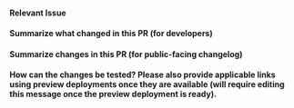 #### Relevant Issue

#### Summarize what changed in this PR (for developers)

#### Summarize changes in this PR (for public-facing changelog)

#### How can the changes be tested? Please also provide applicable links using preview deployments once they are available (will require editing this message once the preview deployment is ready).
